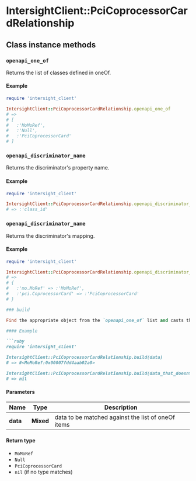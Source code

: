 # IntersightClient::PciCoprocessorCardRelationship

## Class instance methods

### `openapi_one_of`

Returns the list of classes defined in oneOf.

#### Example

```ruby
require 'intersight_client'

IntersightClient::PciCoprocessorCardRelationship.openapi_one_of
# =>
# [
#   :'MoMoRef',
#   :'Null',
#   :'PciCoprocessorCard'
# ]
```

### `openapi_discriminator_name`

Returns the discriminator's property name.

#### Example

```ruby
require 'intersight_client'

IntersightClient::PciCoprocessorCardRelationship.openapi_discriminator_name
# => :'class_id'
```

### `openapi_discriminator_name`

Returns the discriminator's mapping.

#### Example

```ruby
require 'intersight_client'

IntersightClient::PciCoprocessorCardRelationship.openapi_discriminator_mapping
# =>
# {
#   :'mo.MoRef' => :'MoMoRef',
#   :'pci.CoprocessorCard' => :'PciCoprocessorCard'
# }

### build

Find the appropriate object from the `openapi_one_of` list and casts the data into it.

#### Example

```ruby
require 'intersight_client'

IntersightClient::PciCoprocessorCardRelationship.build(data)
# => #<MoMoRef:0x00007fdd4aab02a0>

IntersightClient::PciCoprocessorCardRelationship.build(data_that_doesnt_match)
# => nil
```

#### Parameters

| Name | Type | Description |
| ---- | ---- | ----------- |
| **data** | **Mixed** | data to be matched against the list of oneOf items |

#### Return type

- `MoMoRef`
- `Null`
- `PciCoprocessorCard`
- `nil` (if no type matches)

